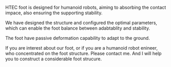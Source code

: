 HTEC foot is designed for humanoid robots, aiming to absorbing the contact impace, also ensuring the supporting stability.

We have designed the structure and configured the optimal parameters, which can enable the foot balance between adabtablity and stability.

The foot have passive deformation capability to adapt to the ground.

If you are interest about our foot, or if you are a humanoid robot enineer, who concentrated on the foot structure. Please contact me. And I will help you to construct a considerable foot strucure. 
